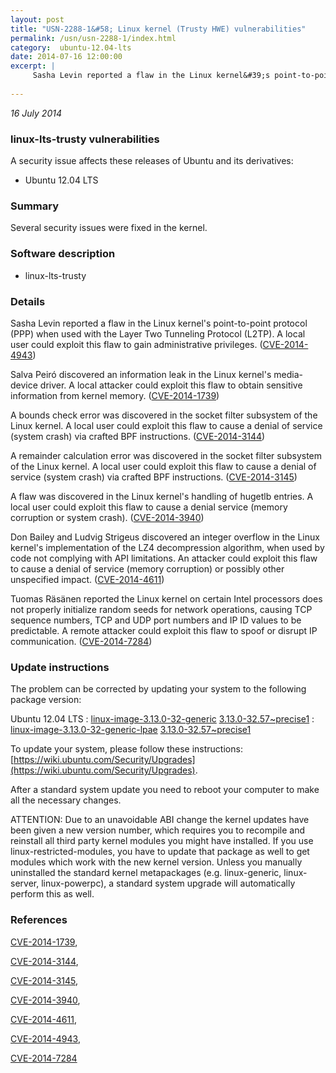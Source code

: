 ```yaml
---
layout: post
title: "USN-2288-1&#58; Linux kernel (Trusty HWE) vulnerabilities"
permalink: /usn/usn-2288-1/index.html
category:  ubuntu-12.04-lts
date: 2014-07-16 12:00:00
excerpt: |
     Sasha Levin reported a flaw in the Linux kernel&#39;s point-to-point protocol (PPP) when used with the Layer Two Tunneling Protocol (L2TP). A local user could exploit this flaw to gain administrative privileges. ([CVE-2014-4943](http://people.ubuntu.com/~ubuntu-security/cve/CVE-2014-4943))
    
--- 
```

 
 

*16 July 2014*

### linux-lts-trusty vulnerabilities

A security issue affects these releases of Ubuntu and its derivatives:

* Ubuntu 12.04 LTS

### Summary

Several security issues were fixed in the kernel. 

### Software description

* linux-lts-trusty 

### Details

 Sasha Levin reported a flaw in the Linux kernel&#39;s point-to-point protocol (PPP) when used with the Layer Two Tunneling Protocol (L2TP). A local user could exploit this flaw to gain administrative privileges. ([CVE-2014-4943](http://people.ubuntu.com/~ubuntu-security/cve/CVE-2014-4943))

Salva Peiró discovered an information leak in the Linux kernel&#39;s media- device driver. A local attacker could exploit this flaw to obtain sensitive information from kernel memory. ([CVE-2014-1739](http://people.ubuntu.com/~ubuntu-security/cve/CVE-2014-1739))

A bounds check error was discovered in the socket filter subsystem of the Linux kernel. A local user could exploit this flaw to cause a denial of service (system crash) via crafted BPF instructions. ([CVE-2014-3144](http://people.ubuntu.com/~ubuntu-security/cve/CVE-2014-3144))

A remainder calculation error was discovered in the socket filter subsystem of the Linux kernel. A local user could exploit this flaw to cause a denial of service (system crash) via crafted BPF instructions. ([CVE-2014-3145](http://people.ubuntu.com/~ubuntu-security/cve/CVE-2014-3145))

A flaw was discovered in the Linux kernel&#39;s handling of hugetlb entries. A local user could exploit this flaw to cause a denial service (memory corruption or system crash). ([CVE-2014-3940](http://people.ubuntu.com/~ubuntu-security/cve/CVE-2014-3940))

Don Bailey and Ludvig Strigeus discovered an integer overflow in the Linux kernel&#39;s implementation of the LZ4 decompression algorithm, when used by code not complying with API limitations. An attacker could exploit this flaw to cause a denial of service (memory corruption) or possibly other unspecified impact. ([CVE-2014-4611](http://people.ubuntu.com/~ubuntu-security/cve/CVE-2014-4611))

Tuomas Räsänen reported the Linux kernel on certain Intel processors does not properly initialize random seeds for network operations, causing TCP sequence numbers, TCP and UDP port numbers and IP ID values to be predictable. A remote attacker could exploit this flaw to spoof or disrupt IP communication. ([CVE-2014-7284](http://people.ubuntu.com/~ubuntu-security/cve/CVE-2014-7284)) 

### Update instructions

The problem can be corrected by updating your system to the following package version:

Ubuntu 12.04 LTS
 : [linux-image-3.13.0-32-generic](https://launchpad.net/ubuntu/+source/linux-lts-trusty) <span> [3.13.0-32.57~precise1](https://launchpad.net/ubuntu/+source/linux-lts-trusty/3.13.0-32.57~precise1) </span> 
 : [linux-image-3.13.0-32-generic-lpae](https://launchpad.net/ubuntu/+source/linux-lts-trusty) <span> [3.13.0-32.57~precise1](https://launchpad.net/ubuntu/+source/linux-lts-trusty/3.13.0-32.57~precise1) </span> 

To update your system, please follow these instructions: [https://wiki.ubuntu.com/Security/Upgrades](https://wiki.ubuntu.com/Security/Upgrades).

After a standard system update you need to reboot your computer to make all the necessary changes.

ATTENTION: Due to an unavoidable ABI change the kernel updates have been given a new version number, which requires you to recompile and reinstall all third party kernel modules you might have installed. If you use linux-restricted-modules, you have to update that package as well to get modules which work with the new kernel version. Unless you manually uninstalled the standard kernel metapackages (e.g. linux-generic, linux-server, linux-powerpc), a standard system upgrade will automatically perform this as well. 

### References

 
 [CVE-2014-1739](http://people.ubuntu.com/~ubuntu-security/cve/CVE-2014-1739), 

 [CVE-2014-3144](http://people.ubuntu.com/~ubuntu-security/cve/CVE-2014-3144), 

 [CVE-2014-3145](http://people.ubuntu.com/~ubuntu-security/cve/CVE-2014-3145), 

 [CVE-2014-3940](http://people.ubuntu.com/~ubuntu-security/cve/CVE-2014-3940), 

 [CVE-2014-4611](http://people.ubuntu.com/~ubuntu-security/cve/CVE-2014-4611), 

 [CVE-2014-4943](http://people.ubuntu.com/~ubuntu-security/cve/CVE-2014-4943), 

 [CVE-2014-7284](http://people.ubuntu.com/~ubuntu-security/cve/CVE-2014-7284)
 

